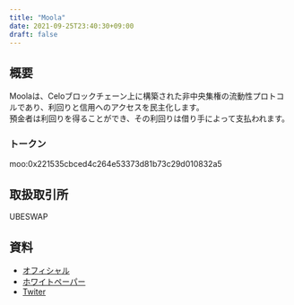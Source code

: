 ```yaml
---
title: "Moola"
date: 2021-09-25T23:40:30+09:00
draft: false
---
```


## 概要
Moolaは、Celoブロックチェーン上に構築された非中央集権の流動性プロトコルであり、利回りと信用へのアクセスを民主化します。  
預金者は利回りを得ることができ、その利回りは借り手によって支払われます。

### トークン
moo:0x221535cbced4c264e53373d81b73c29d010832a5

## 取扱取引所
UBESWAP

## 資料
- [オフィシャル](https://moola.market/)
- [ホワイトペーパー](https://docs.moola.market/)
- [Twiter](https://twitter.com/Moola_Market)
